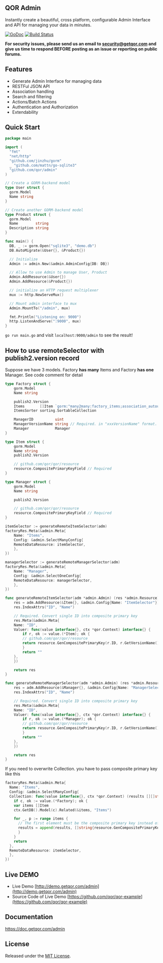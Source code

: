 ## QOR Admin

Instantly create a beautiful, cross platform, configurable Admin Interface and API for managing your data in minutes.

[![GoDoc](https://godoc.org/github.com/qor/admin?status.svg)](https://godoc.org/github.com/qor/admin)
[![Build Status](https://travis-ci.com/qor/admin.svg?branch=master)](https://travis-ci.com/qor/admin)

**For security issues, please send us an email to security@getqor.com and give us time to respond BEFORE posting as an issue or reporting on public forums.**

## Features

- Generate Admin Interface for managing data
- RESTFul JSON API
- Association handling
- Search and filtering
- Actions/Batch Actions
- Authentication and Authorization
- Extendability

## Quick Start

```go
package main

import (
  "fmt"
  "net/http"
  "github.com/jinzhu/gorm"
  _ "github.com/mattn/go-sqlite3"
  "github.com/qor/admin"
)

// Create a GORM-backend model
type User struct {
  gorm.Model
  Name string
}

// Create another GORM-backend model
type Product struct {
  gorm.Model
  Name        string
  Description string
}

func main() {
  DB, _ := gorm.Open("sqlite3", "demo.db")
  DB.AutoMigrate(&User{}, &Product{})

  // Initialize
  Admin := admin.New(&admin.AdminConfig{DB: DB})

  // Allow to use Admin to manage User, Product
  Admin.AddResource(&User{})
  Admin.AddResource(&Product{})

  // initialize an HTTP request multiplexer
  mux := http.NewServeMux()

  // Mount admin interface to mux
  Admin.MountTo("/admin", mux)

  fmt.Println("Listening on: 9000")
  http.ListenAndServe(":9000", mux)
}
```

`go run main.go` and visit `localhost:9000/admin` to see the result!

## How to use remoteSelector with publish2.version record
Suppose we have 3 models. Factory **has many** Items and Factory **has one** Manager. See code comment for detail

```go
type Factory struct {
	gorm.Model
	Name string

	publish2.Version
	Items       []Item `gorm:"many2many:factory_items;association_autoupdate:false"`
	ItemsSorter sorting.SortableCollection

	ManagerID          uint
	ManagerVersionName string // Required. in "xxxVersionName" format.
	Manager            Manager
}

type Item struct {
	gorm.Model
	Name string
	publish2.Version

	// github.com/qor/qor/resource
	resource.CompositePrimaryKeyField // Required
}

type Manager struct {
	gorm.Model
	Name string

	publish2.Version

	// github.com/qor/qor/resource
	resource.CompositePrimaryKeyField // Required
}

itemSelector := generateRemoteItemSelector(adm)
factoryRes.Meta(&admin.Meta{
	Name: "Items",
	Config: &admin.SelectManyConfig{
	RemoteDataResource: itemSelector,
	},
})

managerSelector := generateRemoteManagerSelector(adm)
factoryRes.Meta(&admin.Meta{
	Name: "Manager",
	Config: &admin.SelectOneConfig{
	RemoteDataResource: managerSelector,
	},
})

func generateRemoteItemSelector(adm *admin.Admin) (res *admin.Resource) {
	res = adm.AddResource(&Item{}, &admin.Config{Name: "ItemSelector"})
	res.IndexAttrs("ID", "Name")

	// Required. Convert single ID into composite primary key
	res.Meta(&admin.Meta{
	Name: "ID",
	Valuer: func(value interface{}, ctx *qor.Context) interface{} {
		if r, ok := value.(*Item); ok {
		// github.com/qor/qor/resource
		return resource.GenCompositePrimaryKey(r.ID, r.GetVersionName())
		}
		return ""
	},
	})

	return res
}

func generateRemoteManagerSelector(adm *admin.Admin) (res *admin.Resource) {
	res = adm.AddResource(&Manager{}, &admin.Config{Name: "ManagerSelector"})
	res.IndexAttrs("ID", "Name")

	// Required. Convert single ID into composite primary key
	res.Meta(&admin.Meta{
	Name: "ID",
	Valuer: func(value interface{}, ctx *qor.Context) interface{} {
		if r, ok := value.(*Manager); ok {
		// github.com/qor/qor/resource
		return resource.GenCompositePrimaryKey(r.ID, r.GetVersionName())
		}
		return ""
	},
	})

	return res
}

```

If you need to overwrite Collection. you have to pass composite primary key like this

```go
factoryRes.Meta(&admin.Meta{
  Name: "Items",
  Config: &admin.SelectManyConfig{
  Collection: func(value interface{}, ctx *qor.Context) (results [][]string) {
    if c, ok := value.(*Factory); ok {
    var items []Item
    ctx.GetDB().Model(c).Related(&items, "Items")

    for _, p := range items {
      // The first element must be the composite primary key instead of ID
      results = append(results, []string{resource.GenCompositePrimaryKey(p.ID, p.GetVersionName()), p.Name})
      }
    }
    return
  },
  RemoteDataResource: itemSelector,
  },
})
```


## Live DEMO

* Live Demo [http://demo.getqor.com/admin](http://demo.getqor.com/admin)
* Source Code of Live Demo [https://github.com/qor/qor-example](https://github.com/qor/qor-example)

## Documentation

<https://doc.getqor.com/admin>

## License

Released under the [MIT License](http://opensource.org/licenses/MIT).

